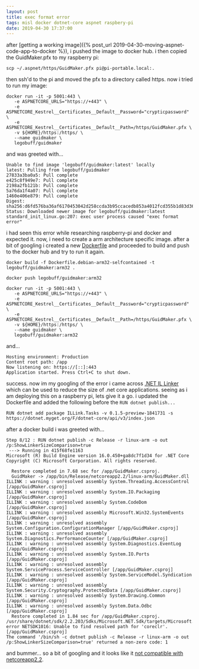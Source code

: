 ```yaml
---
layout: post
title: exec format error
tags: misl docker dotnet-core aspnet raspbery-pi
date: 2019-04-30 17:37:00
---
```


after [getting a working image]({% post_url 2019-04-30-moving-aspnet-code-app-to-docker %}), i pushed the image to docker hub. i then copied the GuidMaker.pfx to my raspberry pi:

```
scp ~/.aspnet/https/GuidMaker.pfx pi@pi-portable.local:.
```

then ssh'd to the pi and moved the pfx to a directory called https. now i tried to run my image:

```
docker run -it -p 5001:443 \
   -e ASPNETCORE_URLS="https://+443" \
   -e ASPNETCORE_Kestrel__Certificates__Default__Password="crypticpassword" \
   -e ASPNETCORE_Kestrel__Certificates__Default__Path=/https/GuidMaker.pfx \
   -v ${HOME}/https:/https/ \
   --name guidmaker \
   legobuff/guidmaker
```

and was greeted with...

```
Unable to find image 'legobuff/guidmaker:latest' locally
latest: Pulling from legobuff/guidmaker
27833a3ba0a5: Pull complete 
e425c8f949e7: Pull complete 
2198a2fb121b: Pull complete 
5a76da1f4a07: Pull complete 
1460e406e879: Pull complete 
Digest: sha256:d6fd576ba36af6170453042d258ccda3b95ccacedb853a4012fcd355b1d83d36
Status: Downloaded newer image for legobuff/guidmaker:latest
standard_init_linux.go:207: exec user process caused "exec format error"
```

i had seen this error while researching raspberry-pi and docker and expected it. now, i need to create a arm architecture specific image. after a bit of googling i created a new [Dockerfile](https://github.com/legobuff/docker-tests/blob/master/GuidMaker/Dockerfile.debian-arm32-selfcontained) and proceeded to build and push to the docker hub and try to run it again.

```
docker build -f Dockerfile.debian-arm32-selfcontained -t legobuff/guidmaker:arm32 .

docker push legobuff/guidmaker:arm32

docker run -it -p 5001:443 \
   -e ASPNETCORE_URLS="https://+443" \
   -e ASPNETCORE_Kestrel__Certificates__Default__Password="crypticpassword" \
   -e ASPNETCORE_Kestrel__Certificates__Default__Path=/https/GuidMaker.pfx \
   -v ${HOME}/https:/https/ \
   --name guidmaker \
   legobuff/guidmaker:arm32
```

and...

```
Hosting environment: Production
Content root path: /app
Now listening on: https://[::]:443
Application started. Press Ctrl+C to shut down.
```

success. now im my googling of the error i came across [.NET IL Linker](https://github.com/dotnet/core/blob/master/samples/linker-instructions.md) which can be used to reduce the size of .net core applications. seeing as i am deploying this on a raspberry pi, lets give it a go. i updated the Dockerfile and added the following before the `RUN dotnet publish...`

```
RUN dotnet add package ILLink.Tasks -v 0.1.5-preview-1841731 -s https://dotnet.myget.org/F/dotnet-core/api/v3/index.json
```

after a docker build i was greeted with...

```
Step 8/12 : RUN dotnet publish -c Release -r linux-arm -o out /p:ShowLinkerSizeComparison=true
 ---> Running in 415f68fe1163
Microsoft (R) Build Engine version 16.0.450+ga8dc7f1d34 for .NET Core
Copyright (C) Microsoft Corporation. All rights reserved.

  Restore completed in 7.68 sec for /app/GuidMaker.csproj.
  GuidMaker -> /app/bin/Release/netcoreapp2.2/linux-arm/GuidMaker.dll
ILLINK : warning : unresolved assembly System.Threading.AccessControl [/app/GuidMaker.csproj]
ILLINK : warning : unresolved assembly System.IO.Packaging [/app/GuidMaker.csproj]
ILLINK : warning : unresolved assembly System.CodeDom [/app/GuidMaker.csproj]
ILLINK : warning : unresolved assembly Microsoft.Win32.SystemEvents [/app/GuidMaker.csproj]
ILLINK : warning : unresolved assembly System.Configuration.ConfigurationManager [/app/GuidMaker.csproj]
ILLINK : warning : unresolved assembly System.Diagnostics.PerformanceCounter [/app/GuidMaker.csproj]
ILLINK : warning : unresolved assembly System.Diagnostics.EventLog [/app/GuidMaker.csproj]
ILLINK : warning : unresolved assembly System.IO.Ports [/app/GuidMaker.csproj]
ILLINK : warning : unresolved assembly System.ServiceProcess.ServiceController [/app/GuidMaker.csproj]
ILLINK : warning : unresolved assembly System.ServiceModel.Syndication [/app/GuidMaker.csproj]
ILLINK : warning : unresolved assembly System.Security.Cryptography.ProtectedData [/app/GuidMaker.csproj]
ILLINK : warning : unresolved assembly System.Drawing.Common [/app/GuidMaker.csproj]
ILLINK : warning : unresolved assembly System.Data.Odbc [/app/GuidMaker.csproj]
  Restore completed in 1.84 sec for /app/GuidMaker.csproj.
/usr/share/dotnet/sdk/2.2.203/Sdks/Microsoft.NET.Sdk/targets/Microsoft.NET.CrossGen.targets(48,5): error NETSDK1016: Unable to find resolved path for 'coreclr'. [/app/GuidMaker.csproj]
The command '/bin/sh -c dotnet publish -c Release -r linux-arm -o out /p:ShowLinkerSizeComparison=true' returned a non-zero code: 1
```

and bummer... so a bit of googling and it looks like it [not compatible with netcoreapp2.2](https://github.com/mono/linker/issues/405).
